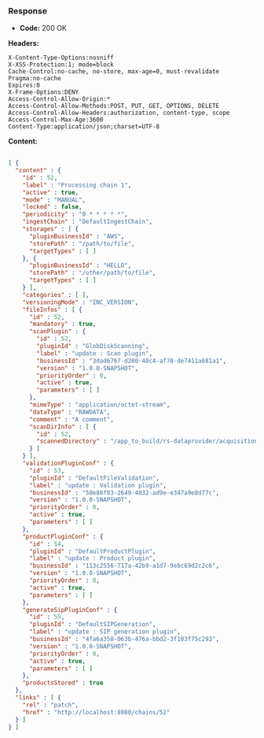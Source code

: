 ### Response

* **Code:** 200 OK

**Headers:**

`X-Content-Type-Options:nosniff`  
`X-XSS-Protection:1; mode=block`  
`Cache-Control:no-cache, no-store, max-age=0, must-revalidate`  
`Pragma:no-cache`  
`Expires:0`  
`X-Frame-Options:DENY`  
`Access-Control-Allow-Origin:*`  
`Access-Control-Allow-Methods:POST, PUT, GET, OPTIONS, DELETE`  
`Access-Control-Allow-Headers:authorization, content-type, scope`  
`Access-Control-Max-Age:3600`  
`Content-Type:application/json;charset=UTF-8`  

**Content:**

```json
    
[ {
  "content" : {
    "id" : 52,
    "label" : "Processing chain 1",
    "active" : true,
    "mode" : "MANUAL",
    "locked" : false,
    "periodicity" : "0 * * * * *",
    "ingestChain" : "DefaultIngestChain",
    "storages" : [ {
      "pluginBusinessId" : "AWS",
      "storePath" : "/path/to/file",
      "targetTypes" : [ ]
    }, {
      "pluginBusinessId" : "HELLO",
      "storePath" : "/other/path/to/file",
      "targetTypes" : [ ]
    } ],
    "categories" : [ ],
    "versioningMode" : "INC_VERSION",
    "fileInfos" : [ {
      "id" : 52,
      "mandatory" : true,
      "scanPlugin" : {
        "id" : 52,
        "pluginId" : "GlobDiskScanning",
        "label" : "update : Scan plugin",
        "businessId" : "3dad6767-d200-40c4-af70-de7411a681a1",
        "version" : "1.0.0-SNAPSHOT",
        "priorityOrder" : 0,
        "active" : true,
        "parameters" : [ ]
      },
      "mimeType" : "application/octet-stream",
      "dataType" : "RAWDATA",
      "comment" : "A comment",
      "scanDirInfo" : [ {
        "id" : 52,
        "scannedDirectory" : "/app_to_build/rs-dataprovider/acquisition/acquisition-rest/src/resources/doesnotexist"
      } ]
    } ],
    "validationPluginConf" : {
      "id" : 53,
      "pluginId" : "DefaultFileValidation",
      "label" : "update : Validation plugin",
      "businessId" : "50e86f03-2649-4032-ad9e-e347a9e8d77c",
      "version" : "1.0.0-SNAPSHOT",
      "priorityOrder" : 0,
      "active" : true,
      "parameters" : [ ]
    },
    "productPluginConf" : {
      "id" : 54,
      "pluginId" : "DefaultProductPlugin",
      "label" : "update : Product plugin",
      "businessId" : "113c2556-717a-42b9-a1d7-9ebc69d2c2c6",
      "version" : "1.0.0-SNAPSHOT",
      "priorityOrder" : 0,
      "active" : true,
      "parameters" : [ ]
    },
    "generateSipPluginConf" : {
      "id" : 55,
      "pluginId" : "DefaultSIPGeneration",
      "label" : "update : SIP generation plugin",
      "businessId" : "4fa6a358-063b-476a-bbd2-3f103f75c293",
      "version" : "1.0.0-SNAPSHOT",
      "priorityOrder" : 0,
      "active" : true,
      "parameters" : [ ]
    },
    "productsStored" : true
  },
  "links" : [ {
    "rel" : "patch",
    "href" : "http://localhost:8080/chains/52"
  } ]
} ]
```
